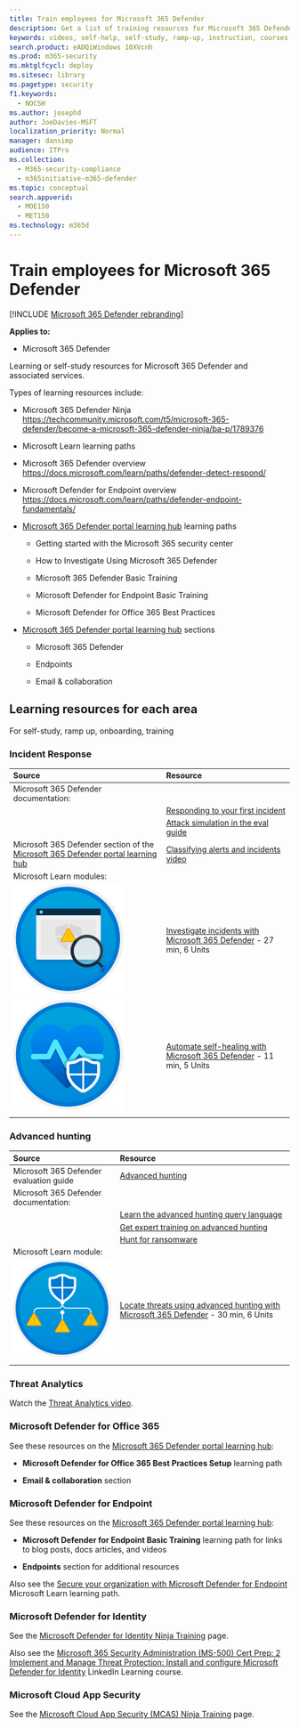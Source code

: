 ```yaml
---
title: Train employees for Microsoft 365 Defender
description: Get a list of training resources for Microsoft 365 Defender
keywords: videos, self-help, self-study, ramp-up, instruction, courses
search.product: eADQiWindows 10XVcnh
ms.prod: m365-security
ms.mktglfcycl: deploy
ms.sitesec: library
ms.pagetype: security
f1.keywords: 
  - NOCSH
ms.author: josephd
author: JoeDavies-MSFT
localization_priority: Normal
manager: dansimp
audience: ITPro
ms.collection: 
  - M365-security-compliance
  - m365initiative-m365-defender
ms.topic: conceptual
search.appverid: 
  - MOE150
  - MET150
ms.technology: m365d
---
```


# Train employees for Microsoft 365 Defender

[!INCLUDE [Microsoft 365 Defender rebranding](../includes/microsoft-defender.md)]

**Applies to:**
- Microsoft 365 Defender

Learning or self-study resources for Microsoft 365 Defender and associated services.

Types of learning resources include:

- Microsoft 365 Defender Ninja https://techcommunity.microsoft.com/t5/microsoft-365-defender/become-a-microsoft-365-defender-ninja/ba-p/1789376
- Microsoft Learn learning paths
- Microsoft 365 Defender overview https://docs.microsoft.com/learn/paths/defender-detect-respond/ 
- Microsoft Defender for Endpoint overview https://docs.microsoft.com/learn/paths/defender-endpoint-fundamentals/ 
- [Microsoft 365 Defender portal learning hub](https://security.microsoft.com/learning) learning paths
 
   - Getting started with the Microsoft 365 security center

   - How to Investigate Using Microsoft 365 Defender

   - Microsoft 365 Defender Basic Training

   - Microsoft Defender for Endpoint Basic Training

   - Microsoft Defender for Office 365 Best Practices

- [Microsoft 365 Defender portal learning hub](https://security.microsoft.com/learning) sections

   - Microsoft 365 Defender

   - Endpoints

   - Email & collaboration

## Learning resources for each area

For self-study, ramp up, onboarding, training

### Incident Response 

| Source | Resource |
|:-------|:-----|
| Microsoft 365 Defender documentation: | |
|  | [Responding to your first incident](https://docs.microsoft.com/microsoft-365/security/defender/first-incident-overview) |
|  | [Attack simulation in the eval guide](https://docs.microsoft.com/microsoft-365/security/defender/eval-defender-investigate-respond-simulate-attack) |
| Microsoft 365 Defender section of the [Microsoft 365 Defender portal learning hub](https://security.microsoft.com/learning) | [Classifying alerts and incidents video](https://aka.ms/InvestigatingAlertsinDefenderforOffice365) |
| Microsoft Learn modules: |  |
| ![Investigate incidents with Microsoft 365 Defender training icon.](../../media/incidents-overview/m365-defender-address-security-investigation.svg) | [Investigate incidents with Microsoft 365 Defender](https://docs.microsoft.com/learn/modules/defender-investigate-incidents/) - 27 min, 6 Units  |
| ![Automate self-healing with Microsoft 365 Defender training icon.](../../media/m365d-autoir/m365-defender-auto-self-healing.svg) | [Automate self-healing with Microsoft 365 Defender](https://docs.microsoft.com/learn/modules/defender-self-healing/) - 11 min, 5 Units |
|||




### Advanced hunting

| Source | Resource |
|:-------|:-----|
|  Microsoft 365 Defender evaluation guide | [Advanced hunting](eval-defender-investigate-respond-additional.md#advanced-hunting) |
| Microsoft 365 Defender documentation: |  |
|  | [Learn the advanced hunting query language](advanced-hunting-query-language.md) |
|  | [Get expert training on advanced hunting](advanced-hunting-expert-training.md) |
|  | [Hunt for ransomware](advanced-hunting-find-ransomware.md) |
| Microsoft Learn module: |  |
| ![Locate threats using advanced hunting training icon.](../../media/microsoft-365-defender-train-employees/m365-defender-locate-threats.svg) | [Locate threats using advanced hunting with Microsoft 365 Defender](https://docs.microsoft.com/learn/modules/defender-advanced-hunting/) - 30 min, 6 Units |
|||


### Threat Analytics

Watch the [Threat Analytics video](https://aka.ms/AAc1y4x).

### Microsoft Defender for Office 365

See these resources on the [Microsoft 365 Defender portal learning hub](https://security.microsoft.com/learning):

- **Microsoft Defender for Office 365 Best Practices Setup** learning path

- **Email & collaboration** section

### Microsoft Defender for Endpoint


See these resources on the [Microsoft 365 Defender portal learning hub](https://security.microsoft.com/learning):

- **Microsoft Defender for Endpoint Basic Training** learning path for links to blog posts, docs articles, and videos

- **Endpoints** section for additional resources

Also see the [Secure your organization with Microsoft Defender for Endpoint](https://docs.microsoft.com/learn/paths/defender-endpoint-fundamentals/) Microsoft Learn learning path.

### Microsoft Defender for Identity

See the [Microsoft Defender for Identity Ninja Training](https://techcommunity.microsoft.com/t5/security-compliance-and-identity/microsoft-defender-for-identity-ninja-training/ba-p/2117904) page.

Also see the [Microsoft 365 Security Administration (MS-500) Cert Prep: 2 Implement and Manage Threat Protection: Install and configure Microsoft Defender for Identity](https://www.linkedin.com/learning/microsoft-365-security-administration-ms-500-cert-prep-2-implement-and-manage-threat-protection/install-and-configure-microsoft-defender-for-identity?u=3322) LinkedIn Learning course.

### Microsoft Cloud App Security

See the [Microsoft Cloud App Security (MCAS) Ninja Training](https://techcommunity.microsoft.com/t5/security-compliance-and-identity/the-microsoft-cloud-app-security-mcas-ninja-training-march-2021/ba-p/1877343) page.

